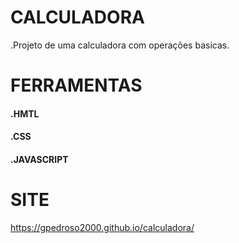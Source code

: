 # CALCULADORA

.Projeto de uma calculadora com operações basicas.

# FERRAMENTAS

#### .HMTL
#### .CSS
#### .JAVASCRIPT

# SITE

https://gpedroso2000.github.io/calculadora/

